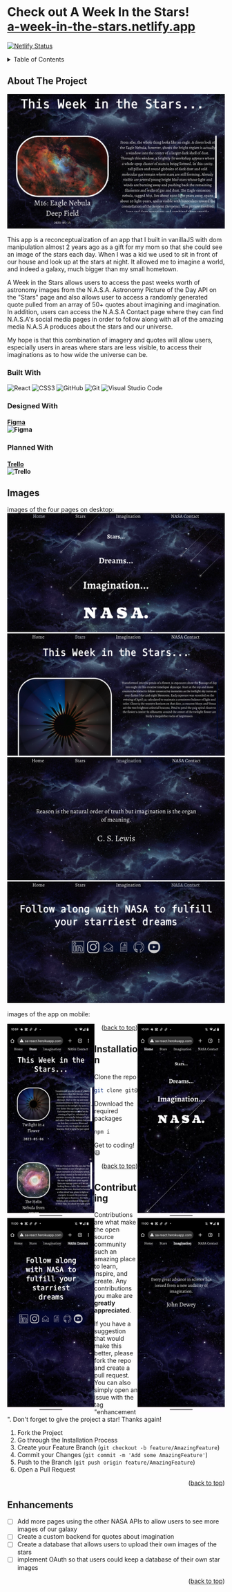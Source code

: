 # Check out A Week In the Stars! <br> [a-week-in-the-stars.netlify.app](https://a-week-in-the-stars.netlify.app/)
[![Netlify Status](https://api.netlify.com/api/v1/badges/9cdc8bb6-2ce2-4954-a513-bfefdc33f580/deploy-status)](https://app.netlify.com/sites/a-week-in-the-stars/deploys)


<!-- TABLE OF CONTENTS -->
<details>
  <summary>Table of Contents</summary>
  <ol>
    <li>
      <a href="#about-the-project">About The Project</a>
      <ul>
        <li><a href="#built-with">Built With</a></li>
        <li><a href="#designed-with">Designed With</a></li>
        <li><a href="#planned-with">Planned With</a></li>
      </ul>
    </li>
    <li><a href="#images">Project Images</a></li>
    <li><a href="#installation">Installation</a></li>
    <li><a href="#contributing">Contributing</a></li>
    <li><a href="#enhancements">Planned Enhancements</a></li>
  </ol>
</details>



<!-- ABOUT THE PROJECT -->
## About The Project

<img src="src/Images/README/Logo.png">

This app is a reconceptualization of an app that I built in vanillaJS with dom manipulation almost 2 years ago as a gift for my mom so that she could see an image of the stars each day. When I was a kid we used to sit in front of our house and look up at the stars at night. It allowed me to imagine a world, and indeed a galaxy, much bigger than my small hometown. 

A Week in the Stars allows users to access the past weeks worth of astronomy images from the N.A.S.A. Astronomy Picture of the Day API on the "Stars" page and also allows user to access a randomly generated quote pulled from an array of 50+ quotes about imagining and imagination. In addition, users can access the N.A.S.A Contact page where they can find N.A.S.A's social media pages in order to follow along with all of the amazing media N.A.S.A produces about the stars and our universe.

My hope is that this combination of imagery and quotes will allow users, especially users in areas where stars are less visible, to access their imaginations as to how wide the universe can be. 



### Built With

![React](https://img.shields.io/badge/react-%2320232a.svg?style=for-the-badge&logo=react&logoColor=%2361DAFB)
![CSS3](https://img.shields.io/badge/css3-%231572B6.svg?style=for-the-badge&logo=css3&logoColor=white)
![GitHub](https://img.shields.io/badge/github-%23121011.svg?style=for-the-badge&logo=github&logoColor=white)
![Git](https://img.shields.io/badge/git-%23F05033.svg?style=for-the-badge&logo=git&logoColor=white)
![Visual Studio Code](https://img.shields.io/badge/Visual%20Studio%20Code-0078d7.svg?style=for-the-badge&logo=visual-studio-code&logoColor=white)


### Designed With
#### [Figma](https://www.figma.com/file/GpVCoQAZ8vDEKJUqFdAm51/A-Week-in-the-Stars?type=design&node-id=0-1&t=xzJFCWbfeyBMBONj-0)<br> ![Figma](https://img.shields.io/badge/figma-%23F24E1E.svg?style=for-the-badge&logo=figma&logoColor=white) <br>


### Planned With
#### [Trello](https://trello.com/b/hbpNT1wF/a-week-in-the-stars) <br> ![Trello](https://img.shields.io/badge/Trello-%23026AA7.svg?style=for-the-badge&logo=Trello&logoColor=white)


## Images

images of the four pages on desktop:
<img src="src/Images/README/desktop-Home.png" alt="the desktop site for A Week in the Stars on the Home page.">
<br>
<img src="src/Images/README/desktop-Stars.png" alt="the desktop site for A Week in the Stars on the Stars page.">
<br>
<img src="src/Images/README/desktop-Imagination.png" alt="the desktop site for A Week in the Stars on the Imagination page.">
<br>
<img src="src/Images/README/desktop-NASAContact.png" alt="the desktop site for A Week in the Stars on the N.A.S.A Contact page.">
<br>

images of the app on mobile:
<div>
<img src="src/Images/README/mobile-Home.png" alt="the mobile site for A Week in the Stars on the Home page." style="width: 40%;display: grid;float: right">
<img src="src/Images/README/mobile-Stars.png" alt="the mobile site for A Week in the Stars on the Stars page." style="width: 40%;display: grid;float: left">
</div>

<div>
<img src="src/Images/README/mobile-Imagination.png" alt="the mobile site for A Week in the Stars on the Imagination page." style="width: 40%;display: grid;float: right">
<img src="src/Images/README/mobile-NASAContact.png" alt="the mobile site for A Week in the Stars on the N.A.S.A Contact page." style="width: 40%;display: grid;float: left">
</div>

<p align="right">(<a href="#readme-top">back to top</a>)</p>

## Installation
 
1. Clone the repo
   ```sh
   git clone git@github.com:smgraywood/NASA_React.git
   ```
2. Download the required packages
   ```sh
   npm i
   ```
3. Get to coding! 😃 

<p align="right">(<a href="#readme-top">back to top</a>)</p>

<!-- CONTRIBUTING -->
## Contributing

Contributions are what make the open source community such an amazing place to learn, inspire, and create. Any contributions you make are **greatly appreciated**.

If you have a suggestion that would make this better, please fork the repo and create a pull request. You can also simply open an issue with the tag "enhancement".
Don't forget to give the project a star! Thanks again!

1. Fork the Project
2. Go through the Installation Process
3. Create your Feature Branch (`git checkout -b feature/AmazingFeature`)
4. Commit your Changes (`git commit -m 'Add some AmazingFeature'`)
5. Push to the Branch (`git push origin feature/AmazingFeature`)
6. Open a Pull Request

<p align="right">(<a href="#readme-top">back to top</a>)</p>

<!-- PLANNED ENHANCEMENTS -->
## Enhancements

- [ ] Add more pages using the other NASA APIs to allow users to see more images of our galaxy
- [ ] Create a custom backend for quotes about imagination
- [ ] Create a database that allows users to upload their own images of the stars
- [ ] implement OAuth so that users could keep a database of their own star images

<p align="right">(<a href="#readme-top">back to top</a>)</p>
